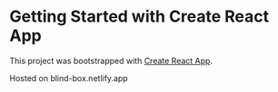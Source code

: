 # Getting Started with Create React App

This project was bootstrapped with [Create React App](https://github.com/facebook/create-react-app).

Hosted on blind-box.netlify.app
